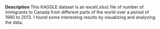 **Description**
This KAGGLE dataset is an excel(.xlsx) file of number of immigrants to Canada from different parts of the world over a period of 1980 to 2013. I found some interesting results by visualizing and analyzing the data.
